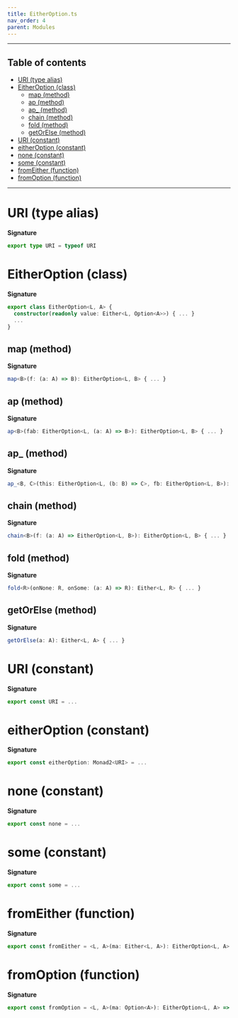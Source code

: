 ```yaml
---
title: EitherOption.ts
nav_order: 4
parent: Modules
---
```


---

<h2 class="text-delta">Table of contents</h2>

- [URI (type alias)](#uri-type-alias)
- [EitherOption (class)](#eitheroption-class)
  - [map (method)](#map-method)
  - [ap (method)](#ap-method)
  - [ap\_ (method)](#ap_-method)
  - [chain (method)](#chain-method)
  - [fold (method)](#fold-method)
  - [getOrElse (method)](#getorelse-method)
- [URI (constant)](#uri-constant)
- [eitherOption (constant)](#eitheroption-constant)
- [none (constant)](#none-constant)
- [some (constant)](#some-constant)
- [fromEither (function)](#fromeither-function)
- [fromOption (function)](#fromoption-function)

---

# URI (type alias)

**Signature**

```ts
export type URI = typeof URI
```

# EitherOption (class)

**Signature**

```ts
export class EitherOption<L, A> {
  constructor(readonly value: Either<L, Option<A>>) { ... }
  ...
}
```

## map (method)

**Signature**

```ts
map<B>(f: (a: A) => B): EitherOption<L, B> { ... }
```

## ap (method)

**Signature**

```ts
ap<B>(fab: EitherOption<L, (a: A) => B>): EitherOption<L, B> { ... }
```

## ap\_ (method)

**Signature**

```ts
ap_<B, C>(this: EitherOption<L, (b: B) => C>, fb: EitherOption<L, B>): EitherOption<L, C> { ... }
```

## chain (method)

**Signature**

```ts
chain<B>(f: (a: A) => EitherOption<L, B>): EitherOption<L, B> { ... }
```

## fold (method)

**Signature**

```ts
fold<R>(onNone: R, onSome: (a: A) => R): Either<L, R> { ... }
```

## getOrElse (method)

**Signature**

```ts
getOrElse(a: A): Either<L, A> { ... }
```

# URI (constant)

**Signature**

```ts
export const URI = ...
```

# eitherOption (constant)

**Signature**

```ts
export const eitherOption: Monad2<URI> = ...
```

# none (constant)

**Signature**

```ts
export const none = ...
```

# some (constant)

**Signature**

```ts
export const some = ...
```

# fromEither (function)

**Signature**

```ts
export const fromEither = <L, A>(ma: Either<L, A>): EitherOption<L, A> => ...
```

# fromOption (function)

**Signature**

```ts
export const fromOption = <L, A>(ma: Option<A>): EitherOption<L, A> => ...
```
